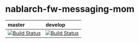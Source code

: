 # nablarch-fw-messaging-mom 

| master | develop |
|:-----------|:------------|
|[![Build Status](https://travis-ci.org/nablarch/nablarch-fw-messaging-mom.svg?branch=master)](https://travis-ci.org/nablarch/nablarch-fw-messaging-mom)|[![Build Status](https://travis-ci.org/nablarch/nablarch-fw-messaging-mom.svg?branch=develop)](https://travis-ci.org/nablarch/nablarch-fw-messaging-mom)|

